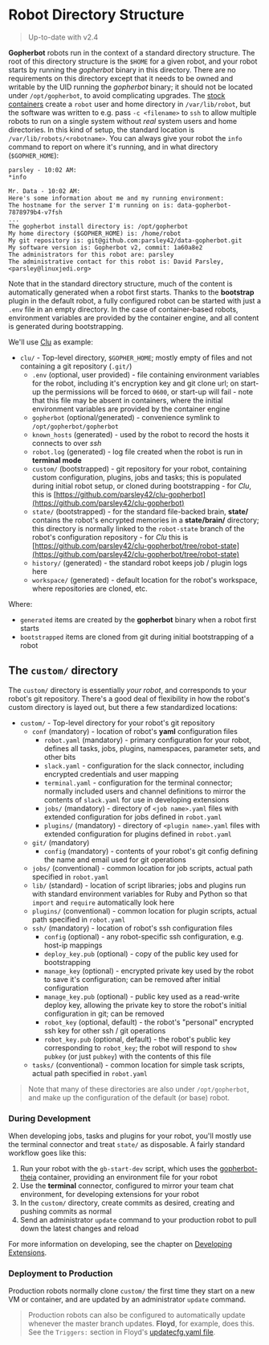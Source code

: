 # Robot Directory Structure

> Up-to-date with v2.4

**Gopherbot** robots run in the context of a standard directory structure. The root of this directory structure is the `$HOME` for a given robot, and your robot starts by running the *gopherbot* binary in this directory. There are no requirements on this directory except that it needs to be owned and writable by the UID running the *gopherbot* binary; it should not be located under `/opt/gopherbot`, to avoid complicating upgrades. The [stock containers](https://quay.io/organization/lnxjedi) create a `robot` user and home directory in `/var/lib/robot`, but the software was written to e.g. pass `-c <filename>` to `ssh` to allow multiple robots to run on a single system without _real_ system users and home directories. In this kind of setup, the standard location is `/var/lib/robots/<robotname>`. You can always give your robot the `info` command to report on where it's running, and in what directory (`$GOPHER_HOME`):
```
parsley - 10:02 AM:
*info

Mr. Data - 10:02 AM:
Here's some information about me and my running environment:
The hostname for the server I'm running on is: data-gopherbot-7878979b4-v7fsh
...
The gopherbot install directory is: /opt/gopherbot
My home directory ($GOPHER_HOME) is: /home/robot
My git repository is: git@github.com:parsley42/data-gopherbot.git
My software version is: Gopherbot v2, commit: 1a60a8e2
The administrators for this robot are: parsley
The administrative contact for this robot is: David Parsley, <parsley@linuxjedi.org>
```

Note that in the standard directory structure, much of the content is automatically generated when a robot first starts. Thanks to the **bootstrap** plugin in the default robot, a fully configured robot can be started with just a `.env` file in an empty directory. In the case of container-based robots, environment variables are provided by the container engine, and all content is generated during bootstrapping.

We'll use [Clu](https://github.com/parsley42/clu-gopherbot) as example:

* `clu/` - Top-level directory, `$GOPHER_HOME`; mostly empty of files and not containing a git repository (`.git/`)
    * `.env` (optional, user provided) - file containing environment variables for the robot, including it's encryption key and git clone url; on start-up the permissions will be forced to `0600`, or start-up will fail - note that this file may be absent in containers, where the initial environment variables are provided by the container engine
    * `gopherbot` (optional/generated) - convenience symlink to `/opt/gopherbot/gopherbot`
    * `known_hosts` (generated) - used by the robot to record the hosts it connects to over *ssh*
    * `robot.log` (generated) - log file created when the robot is run in **terminal mode**
    * `custom/` (bootstrapped) - git repository for your robot, containing custom configuration, plugins, jobs and tasks; this is populated during initial robot setup, or cloned during bootstrapping - for *Clu*, this is [https://github.com/parsley42/clu-gopherbot](https://github.com/parsley42/clu-gopherbot)
    * `state/` (bootstrapped) - for the standard file-backed brain, **state/** contains the robot's encrypted memories in a **state/brain/** directory; this directory is normally linked to the `robot-state` branch of the robot's configuration repository - for *Clu* this is [https://github.com/parsley42/clu-gopherbot/tree/robot-state](https://github.com/parsley42/clu-gopherbot/tree/robot-state)
    * `history/` (generated) - the standard robot keeps job / plugin logs here
    * `workspace/` (generated) - default location for the robot's workspace, where repositories are cloned, etc.

Where:
  * `generated` items are created by the **gopherbot** binary when a robot first starts
  * `bootstrapped` items are cloned from git during initial bootstrapping of a robot

## The `custom/` directory

The `custom/` directory is essentially *your robot*, and corresponds to your robot's git repository. There's a good deal of flexibility in how the robot's custom directory is layed out, but there a few standardized locations:
* `custom/` - Top-level directory for your robot's git repository
  * `conf` (mandatory) - location of robot's **yaml** configuration files
    * `robot.yaml` (mandatory) - primary configuration for your robot, defines all tasks, jobs, plugins, namespaces, parameter sets, and other bits
    * `slack.yaml` - configuration for the slack connector, including encrypted credentials and user mapping
    * `terminal.yaml` - configuration for the terminal connector; normally included users and channel definitions to mirror the contents of `slack.yaml` for use in developing extensions
    * `jobs/` (mandatory) - directory of `<job name>.yaml` files with extended configuration for jobs defined in `robot.yaml`
    * `plugins/` (mandatory) - directory of `<plugin name>.yaml` files with extended configuration for plugins defined in `robot.yaml`
  * `git/` (mandatory)
    * `config` (mandatory) - contents of your robot's git config defining the name and email used for git operations
  * `jobs/` (conventional) - common location for job scripts, actual path specified in `robot.yaml`
  * `lib/` (standard) - location of script libraries; jobs and plugins run with standard environment variables for Ruby and Python so that `import` and `require` automatically look here
  * `plugins/` (conventional) - common location for plugin scripts, actual path specified in `robot.yaml`
  * `ssh/` (mandatory) - location of robot's ssh configuration files
    * `config` (optional) - any robot-specific ssh configuration, e.g. host-ip mappings
    * `deploy_key.pub` (optional) - copy of the public key used for bootstrapping
    * `manage_key` (optional) - encrypted private key used by the robot to save it's configuration; can be removed after initial configuration
    * `manage_key.pub` (optional) - public key used as a read-write deploy key, allowing the private key to store the robot's initial configuration in git; can be removed
    * `robot_key` (optional, default) - the robot's "personal" encrypted ssh key for other ssh / git operations
    * `robot_key.pub` (optional, default) - the robot's public key corresponding to `robot_key`; the robot will respond to `show pubkey` (or just `pubkey`) with the contents of this file
  * `tasks/` (conventional) - common location for simple task scripts, actual path specified in `robot.yaml`

> Note that many of these directories are also under `/opt/gopherbot`, and make up the configuration of the default (or base) robot.

### During Development

When developing jobs, tasks and plugins for your robot, you'll mostly use the terminal connector and treat `state/` as disposable. A fairly standard workflow goes like this:
1. Run your robot with the `gb-start-dev` script, which uses the [gopherbot-theia](https://quay.io/repository/lnxjedi/gopherbot-theia?tab=info) container, providing an environment file for your robot
1. Use the **terminal** connector, configured to mirror your team chat environment, for developing extensions for your robot
1. In the `custom/` directory, create commits as desired, creating and pushing commits as normal
1. Send an administrator `update` command to your production robot to pull down the latest changes and reload

For more information on developing, see the chapter on [Developing Extensions](../botprogramming.md).

### Deployment to Production

Production robots normally clone `custom/` the first time they start on a new VM or container, and are updated by an administrator `update` command.

> Production robots can also be configured to automatically update whenever the master branch updates. **Floyd**, for example, does this. See the `Triggers:` section in Floyd's [updatecfg.yaml file](https://github.com/parsley42/floyd-gopherbot/blob/master/conf/jobs/updatecfg.yaml).
